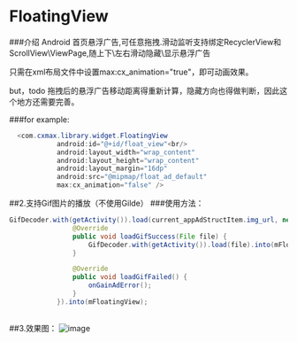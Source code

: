# FloatingView

###介绍
Android 首页悬浮广告,可任意拖拽.滑动监听支持绑定RecyclerView和ScrollView\ViewPage,随上下\左右滑动隐藏\显示悬浮广告

只需在xml布局文件中设置max:cx_animation="true"，即可动画效果。

but，todo 拖拽后的悬浮广告移动距离得重新计算，隐藏方向也得做判断，因此这个地方还需要完善。

###for example:
```java
  <com.cxmax.library.widget.FloatingView
            android:id="@+id/float_view"<br/>
            android:layout_width="wrap_content"
            android:layout_height="wrap_content"
            android:layout_margin="16dp"
            android:src="@mipmap/float_ad_default"
            max:cx_animation="false" />
 ``` 
##2.支持Gif图片的播放（不使用Gilde）
###使用方法：
```java
GifDecoder.with(getActivity()).load(current_appAdStructItem.img_url, new GifDecoder.OnLoadGifListener() {
                @Override
                public void loadGifSuccess(File file) {
                    GifDecoder.with(getActivity()).load(file).into(mFloatingView);
                }

                @Override
                public void loadGifFailed() {
                    onGainAdError();
                }
            }).into(mFloatingView);
            
  ```            
  ##3.效果图：
  ![image](https://raw.githubusercontent.com/cxMax/FloatingView/master/app/asset/profile.png)
  

